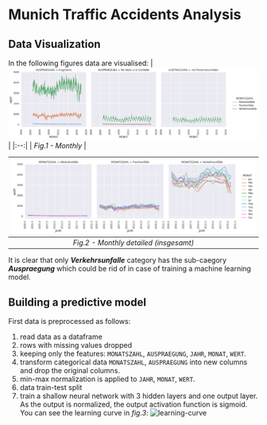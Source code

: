 # Munich Traffic Accidents Analysis

## Data Visualization
In the following figures data are visualised:
| ![monthly](imgs/monthly.png) |
|:--:|
| *Fig.1 - Monthly* |

|![monthly-insgesamt](imgs/monthly-insgesamt.png)|
|:--:|
| *Fig.2 - Monthly detailed (insgesamt)* |

It is clear that only  ***Verkehrsunfalle*** category has the sub-caegory ***Auspraegung*** which could be rid of in case of training a machine learning model.

## Building a predictive model
First data is preprocessed as follows:
1. read data as a dataframe
2. rows with missing values dropped
3. keeping only the features: `MONATSZAHL`, `AUSPRAEGUNG`, `JAHR`, `MONAT`, `WERT`.
4. transform categorical data `MONATSZAHL`, `AUSPRAEGUNG` into new columns and drop the original columns.
5. min-max normalization is applied to `JAHR`, `MONAT`, `WERT`.
6. data train-test split
7. train a shallow neural network with 3 hidden layers and one output layer. As the output is normalized, the output activation function is sigmoid. You can see the learning curve in *fig.3*:
![learning-curve](https://storage.googleapis.com/dps-opendataportal-354609-bucket/train.png)


